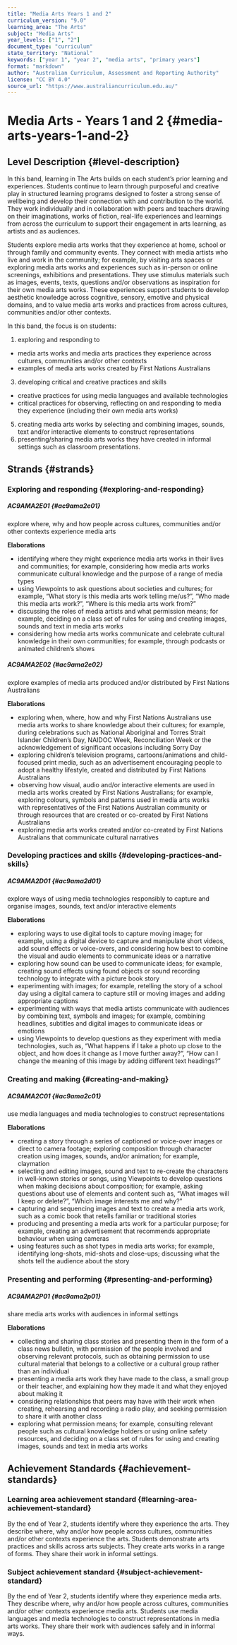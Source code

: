 ```yaml
---
title: "Media Arts Years 1 and 2"
curriculum_version: "9.0"
learning_area: "The Arts"
subject: "Media Arts"
year_levels: ["1", "2"]
document_type: "curriculum"
state_territory: "National"
keywords: ["year 1", "year 2", "media arts", "primary years"]
format: "markdown"
author: "Australian Curriculum, Assessment and Reporting Authority"
license: "CC BY 4.0"
source_url: "https://www.australiancurriculum.edu.au/"
---
```


# Media Arts - Years 1 and 2 {#media-arts-years-1-and-2}

## Level Description {#level-description}

In this band, learning in The Arts builds on each student’s prior learning and experiences. Students continue to learn through purposeful and creative play in structured learning programs designed to foster a strong sense of wellbeing and develop their connection with and contribution to the world. They work individually and in collaboration with peers and teachers drawing on their imaginations, works of fiction, real-life experiences and learnings from across the curriculum to support their engagement in arts learning, as artists and as audiences.

Students explore media arts works that they experience at home, school or through family and community events. They connect with media artists who live and work in the community; for example, by visiting arts spaces or exploring media arts works and experiences such as in-person or online screenings, exhibitions and presentations. They use stimulus materials such as images, events, texts, questions and/or observations as inspiration for their own media arts works. These experiences support students to develop aesthetic knowledge across cognitive, sensory, emotive and physical domains, and to value media arts works and practices from across cultures, communities and/or other contexts.

In this band, the focus is on students:

1.  exploring and responding to

*   media arts works and media arts practices they experience across cultures, communities and/or other contexts
*   examples of media arts works created by First Nations Australians

3.  developing critical and creative practices and skills

*   creative practices for using media languages and available technologies
*   critical practices for observing, reflecting on and responding to media they experience (including their own media arts works)

5.  creating media arts works by selecting and combining images, sounds, text and/or interactive elements to construct representations
6.  presenting/sharing media arts works they have created in informal settings such as classroom presentations.

## Strands {#strands}

### Exploring and responding {#exploring-and-responding}

##### AC9AMA2E01 {#ac9ama2e01}

explore where, why and how people across cultures, communities and/or other contexts experience media arts

**Elaborations**
*  identifying where they might experience media arts works in their lives and communities; for example, considering how media arts works communicate cultural knowledge and the purpose of a range of media types
*  using Viewpoints to ask questions about societies and cultures; for example, “What story is this media arts work telling me/us?”, “Who made this media arts work?”, “Where is this media arts work from?”
*  discussing the roles of media artists and what permission means; for example, deciding on a class set of rules for using and creating images, sounds and text in media arts works
*  considering how media arts works communicate and celebrate cultural knowledge in their own communities; for example, through podcasts or animated children’s shows

##### AC9AMA2E02 {#ac9ama2e02}

explore examples of media arts produced and/or distributed by First Nations Australians

**Elaborations**
*  exploring when, where, how and why First Nations Australians use media arts works to share knowledge about their cultures; for example, during celebrations such as National Aboriginal and Torres Strait Islander Children’s Day, NAIDOC Week, Reconciliation Week or the acknowledgement of significant occasions including Sorry Day
*  exploring children’s television programs, cartoons/animations and child-focused print media, such as an advertisement encouraging people to adopt a healthy lifestyle, created and distributed by First Nations Australians
*  observing how visual, audio and/or interactive elements are used in media arts works created by First Nations Australians; for example, exploring colours, symbols and patterns used in media arts works with representatives of the First Nations Australian community or through resources that are created or co-created by First Nations Australians
*  exploring media arts works created and/or co-created by First Nations Australians that communicate cultural narratives

### Developing practices and skills {#developing-practices-and-skills}

##### AC9AMA2D01 {#ac9ama2d01}

explore ways of using media technologies responsibly to capture and organise images, sounds, text and/or interactive elements

**Elaborations**
*  exploring ways to use digital tools to capture moving image; for example, using a digital device to capture and manipulate short videos, add sound effects or voice-overs, and considering how best to combine the visual and audio elements to communicate ideas or a narrative
*  exploring how sound can be used to communicate ideas; for example, creating sound effects using found objects or sound recording technology to integrate with a picture book story
*  experimenting with images; for example, retelling the story of a school day using a digital camera to capture still or moving images and adding appropriate captions
*  experimenting with ways that media artists communicate with audiences by combining text, symbols and images; for example, combining headlines, subtitles and digital images to communicate ideas or emotions
*  using Viewpoints to develop questions as they experiment with media technologies, such as, “What happens if I take a photo up close to the object, and how does it change as I move further away?”, “How can I change the meaning of this image by adding different text headings?”

### Creating and making {#creating-and-making}

##### AC9AMA2C01 {#ac9ama2c01}

use media languages and media technologies to construct representations

**Elaborations**
*  creating a story through a series of captioned or voice-over images or direct to camera footage; exploring composition through character creation using images, sounds, and/or animation; for example, claymation
*  selecting and editing images, sound and text to re-create the characters in well-known stories or songs, using Viewpoints to develop questions when making decisions about composition; for example, asking questions about use of elements and content such as, “What images will I keep or delete?”, “Which image interests me and why?”
*  capturing and sequencing images and text to create a media arts work, such as a comic book that retells familiar or traditional stories
*  producing and presenting a media arts work for a particular purpose; for example, creating an advertisement that recommends appropriate behaviour when using cameras
*  using features such as shot types in media arts works; for example, identifying long-shots, mid-shots and close-ups; discussing what the shots tell the audience about the story

### Presenting and performing {#presenting-and-performing}

##### AC9AMA2P01 {#ac9ama2p01}

share media arts works with audiences in informal settings

**Elaborations**
*  collecting and sharing class stories and presenting them in the form of a class news bulletin, with permission of the people involved and observing relevant protocols, such as obtaining permission to use cultural material that belongs to a collective or a cultural group rather than an individual
*  presenting a media arts work they have made to the class, a small group or their teacher, and explaining how they made it and what they enjoyed about making it
*  considering relationships that peers may have with their work when creating, rehearsing and recording a radio play, and seeking permission to share it with another class
*  exploring what permission means; for example, consulting relevant people such as cultural knowledge holders or using online safety resources, and deciding on a class set of rules for using and creating images, sounds and text in media arts works

## Achievement Standards {#achievement-standards}

### Learning area achievement standard {#learning-area-achievement-standard}
By the end of Year 2, students identify where they experience the arts. They describe where, why and/or how people across cultures, communities and/or other contexts experience the arts.
Students demonstrate arts practices and skills across arts subjects. They create arts works in a range of forms. They share their work in informal settings.

### Subject achievement standard {#subject-achievement-standard}
By the end of Year 2, students identify where they experience media arts. They describe where, why and/or how people across cultures, communities and/or other contexts experience media arts.
Students use media languages and media technologies to construct representations in media arts works. They share their work with audiences safely and in informal ways.